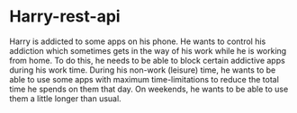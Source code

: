 # Harry-rest-api
Harry is addicted to some apps on his phone. He wants to control his addiction which sometimes gets in the way of his work while he is working from home. To do this, he needs to be able to block certain addictive apps during his work time.  During his non-work (leisure) time, he wants to be able to use some apps with maximum time-limitations to reduce the total time he spends on them that day. On weekends, he wants to be able to use them a little longer than usual.
